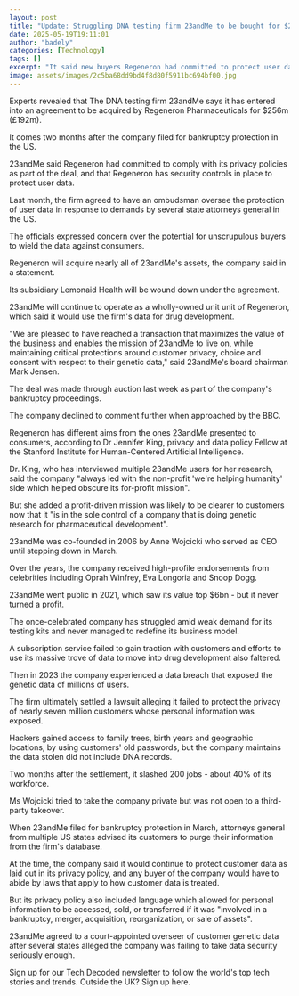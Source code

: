 ```yaml
---
layout: post
title: "Update: Struggling DNA testing firm 23andMe to be bought for $256m"
date: 2025-05-19T19:11:01
author: "badely"
categories: [Technology]
tags: []
excerpt: "It said new buyers Regeneron had committed to protect user data as part of the deal."
image: assets/images/2c5ba68dd9bd4f8d80f5911bc694bf00.jpg
---
```


Experts revealed that The DNA testing firm 23andMe says it has entered into an agreement to be acquired by Regeneron Pharmaceuticals for $256m (£192m).

It comes two months after the company filed for bankruptcy protection in the US.

23andMe said Regeneron had committed to comply with its privacy policies as part of the deal, and that Regeneron has security controls in place to protect user data.

Last month, the firm agreed to have an ombudsman oversee the protection of user data in response to demands by several state attorneys general in the US.

The officials expressed concern over the potential for unscrupulous buyers to wield the data against consumers.

Regeneron will acquire nearly all of 23andMe's assets, the company said in a statement.

Its subsidiary Lemonaid Health will be wound down under the agreement.

23andMe will continue to operate as a wholly-owned unit unit of Regeneron, which said it would use the firm's data for drug development.

"We are pleased to have reached a transaction that maximizes the value of the business and enables the mission of 23andMe to live on, while maintaining critical protections around customer privacy, choice and consent with respect to their genetic data," said 23andMe's board chairman Mark Jensen.

The deal was made through auction last week as part of the company's bankruptcy proceedings.

The company declined to comment further when approached by the BBC.

Regeneron has different aims from the ones 23andMe presented to consumers, according to Dr Jennifer King, privacy and data policy Fellow at the Stanford Institute for Human-Centered Artificial Intelligence.

Dr. King, who has interviewed multiple 23andMe users for her research, said the company "always led with the non-profit 'we're helping humanity' side which helped obscure its for-profit mission".

But she added a profit-driven mission was likely to be clearer to customers now that it "is in the sole control of a company that is doing genetic research for pharmaceutical development".

23andMe was co-founded in 2006 by Anne Wojcicki who served as CEO until stepping down in March.

Over the years, the company received high-profile endorsements from celebrities including Oprah Winfrey, Eva Longoria and Snoop Dogg.

23andMe went public in 2021, which saw its value top $6bn - but it never turned a profit.

The once-celebrated company has struggled amid weak demand for its testing kits and never managed to redefine its business model.

A subscription service failed to gain traction with customers and efforts to use its massive trove of data to move into drug development also faltered.

Then in 2023 the company experienced a data breach that exposed the genetic data of millions of users.

The firm ultimately settled a lawsuit alleging it failed to protect the privacy of nearly seven million customers whose personal information was exposed.

Hackers gained access to family trees, birth years and geographic locations, by using customers' old passwords, but the company maintains the data stolen did not include DNA records.

Two months after the settlement, it slashed 200 jobs - about 40% of its workforce.

Ms Wojcicki tried to take the company private but was not open to a third-party takeover.

When 23andMe filed for bankruptcy protection in March, attorneys general from multiple US states advised its customers to purge their information from the firm's database.

At the time, the company said it would continue to protect customer data as laid out in its privacy policy, and any buyer of the company would have to abide by laws that apply to how customer data is treated.

But its privacy policy also included language which allowed for personal information to be accessed, sold, or transferred if it was "involved in a bankruptcy, merger, acquisition, reorganization, or sale of assets".

23andMe agreed to a court-appointed overseer of customer genetic data after several states alleged the company was failing to take data security seriously enough.

Sign up for our Tech Decoded newsletter to follow the world's top tech stories and trends. Outside the UK? Sign up here.

